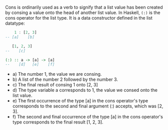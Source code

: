 Cons is ordinarily used as a verb to signify that a list value has been created by consing a value onto the head of another list value. In Haskell, `(:)` is the cons operator for the list type. It is a data constructor defined in the list datatype:
```haskell
    1 : [2, 3]
-- [a]    [b]

   [1, 2, 3]
--    [c]

(:) :: a -> [a] -> [a]
--    [d]   [e]    [f]
```

- a) The number 1, the value we are consing.
- b) A list of the number 2 followed by the number 3.
- c) The final result of consing 1 onto [2, 3]
- d) The type variable a corresponds to 1, the value we consed onto the list value.
- e) The first occurrence of the type [a] in the cons operator's type corresponds to the second and final argument (:) accepts, which was [2, 3].
- f) The second and final occurrence of the type [a] in the cons operator's type corresponds to the final result [1, 2, 3].

